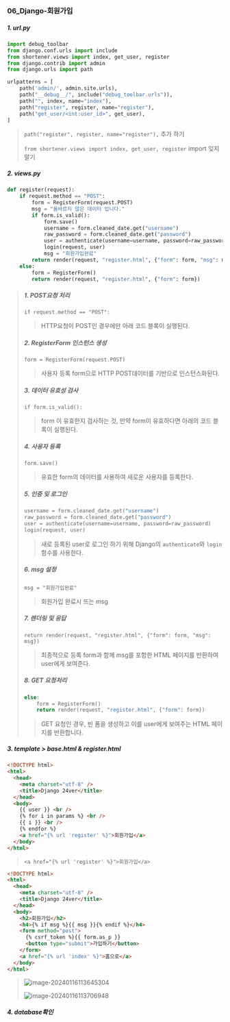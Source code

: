 ### 06_Django-회원가입

##### 1. url.py

```python
import debug_toolbar
from django.conf.urls import include
from shortener.views import index, get_user, register
from django.contrib import admin
from django.urls import path

urlpatterns = [
    path('admin/', admin.site.urls),
    path("__debug__/", include("debug_toolbar.urls")),
    path("", index, name="index"),
    path("register", register, name="register"),
    path("get_user/<int:user_id>", get_user),
]
```

> `path("register", register, name="register"),` 추가 하기 
>
> `from shortener.views import index, get_user, register` import 잊지말기 



##### 2. views.py

```python
def register(request):
    if request.method == "POST":
        form = RegisterForm(request.POST)
        msg = "올바르지 않은 데이터 입니다."
        if form.is_valid():
            form.save()
            username = form.cleaned_date.get("username")
            raw_password = form.cleaned_date.get("password")
            user = authenticate(username=username, password=raw_password)
            login(request, user)
            msg = "회원가입완료"
        return render(request, "register.html", {"form": form, "msg": msg})
    else:
        form = RegisterForm()
        return render(request, "register.html", {"form": form})
```

> ##### 1. POST요청 처리 
>
> `if request.method == "POST":`
>
> > HTTP요청이 POST인 경우에만 아래 코드 블록이 실행된다.
>
> ##### 2. RegisterForm 인스턴스 생성 
>
> `form = RegisterForm(request.POST)`
>
> > 사용자 등록 form으로 HTTP POST데이터를 기반으로 인스턴스화된다.
>
> ##### 3. 데이터 유효성 검사 
>
> `if form.is_valid():`
>
> > form 이 유효한지 검사하는 것, 만약 form이 유효하다면 아래의 코드 블록이 실행된다.
>
> ##### 4. 사용자 등록 
>
> `form.save()`
>
> > 유효한 form의 데이터를 사용하여 새로운 사용자를 등록한다. 
>
> ##### 5. 인증 및 로그인 
>
> ```python
> username = form.cleaned_date.get("username")
> raw_password = form.cleaned_date.get("password")
> user = authenticate(username=username, password=raw_password)
> login(request, user)
> ```
>
> > 새로 등록된 user로 로그인 하기 위해 Django의 `authenticate`와 `login` 함수를 사용한다.
>
> ##### 6. msg 설정 
>
> `msg = "회원가입완료"`
>
> > 회원가입 완료시 뜨는 msg
>
> ##### 7. 렌더링 및 응답 
>
> `return render(request, "register.html", {"form": form, "msg": msg})`
>
> > 최종적으로 등록 form과 함께 msg를 포함한 HTML 페이지를 반환하여 user에게 보여준다.
>
> ##### 8. GET 요청처리 
>
> ```python
> else:
>     form = RegisterForm()
>     return render(request, "register.html", {"form": form})
> ```
>
> >  GET 요청인 경우, 빈 폼을 생성하고 이를 user에게 보여주는 HTML 페이지를 반환합니다.



##### 3. template > base.html & register.html

```html
<!DOCTYPE html>
<html>
  <head>
    <meta charset="utf-8" />
    <title>Django 24ver</title>
  </head>
  <body>
    {{ user }} <br />
    {% for i in params %} <br />
    {{ i }} <br />
    {% endfor %}
    <a href="{% url 'register' %}">회원가입</a>
  </body>
</html>

```

> `<a href="{% url 'register' %}">회원가입</a>`

```html
<!DOCTYPE html>
<html>
  <head>
    <meta charset="utf-8" />
    <title>Django 24ver</title>
  </head>
  <body>
    <h2>회원가입</h2>
    <h4>{% if msg %}{{ msg }}{% endif %}</h4>
    <form method="post">
      {% csrf_token %}{{ form.as_p }}
      <button type="submit">가입하기</button>
    </form>
    <a href="{% url 'index' %}">홈으로</a>
  </body>
</html>

```



> ![image-20240116113645304](C:\Users\areur\AppData\Roaming\Typora\typora-user-images\image-20240116113645304.png)
>
> ![image-20240116113706948](C:\Users\areur\AppData\Roaming\Typora\typora-user-images\image-20240116113706948.png)



##### 4. database확인

